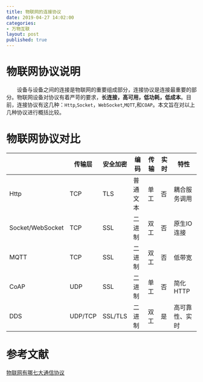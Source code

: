 ```yaml
---
title: 物联网的连接协议
date: 2019-04-27 14:02:00
categories: 
- 万物互联
layout: post
published: true
---
```


# 物联网协议说明

&emsp;&emsp;设备与设备之间的连接是物联网的重要组成部分，连接协议是连接最重要的部分。物联网设备对协议有着严苛的要求，**长连接，高可用，低功耗，低成本**。目前，连接协议有这几种：`Http`,`Socket`，`WebSocket`,`MQTT`,和`COAP`。本文旨在对以上几种协议进行概括比较。  
<!-- more -->
# 物联网协议对比

|           | 传输层  | 安全加密 | 编码     | 传输 |  实时 | 特性         |
| --------- | ------- | -------- | -------- | ---- | ---- | ---- |
| Http      | TCP     | TLS      | 普通文本 | 单工 | 否   | 耦合服务调用 |
| Socket/WebSocket | TCP     | SSL      | 二进制  |双工| 否   | 原生IO连接 |
| MQTT      | TCP     | SSL      | 二进制   | 双工 |   否  | 低带宽       |
| CoAP      | UDP     | SSL      | 二进制   | 单工 |  否   | 简化HTTP     |
| DDS       | UDP/TCP | SSL/TLS  | 二进制   | 双工 |   是  | 高可靠性、实时 |

# 参考文献

[物联网有哪七大通信协议](http://www.usr.cn/News/334.htm)  